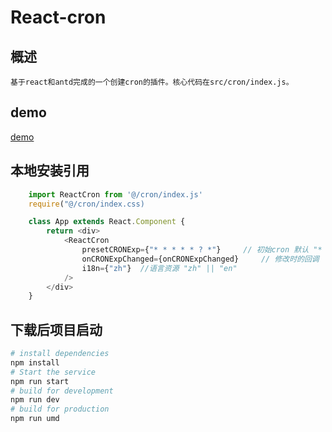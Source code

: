 # React-cron

## 概述
    基于react和antd完成的一个创建cron的插件。核心代码在src/cron/index.js。
    
## demo

[demo](https://13526628721.github.io/react-corn/dist/index)

## 本地安装引用
```js
    import ReactCron from '@/cron/index.js'
    require("@/cron/index.css)

    class App extends React.Component {
        return <div>
            <ReactCron
                presetCRONExp={"* * * * * ? *"}     // 初始cron 默认 "* * * * * ? *"
                onCRONExpChanged={onCRONExpChanged}     // 修改时的回调
                i18n={"zh"}  //语言资源 "zh" || "en"
            />
        </div>
    }
```

## 下载后项目启动
```bash
# install dependencies
npm install
# Start the service
npm run start
# build for development 
npm run dev
# build for production 
npm run umd
```
